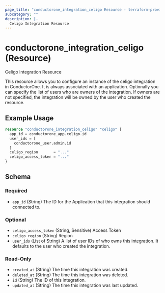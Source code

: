 ```yaml
---
page_title: "conductorone_integration_celigo Resource - terraform-provider-conductorone"
subcategory: ""
description: |-
  Celigo Integration Resource
---
```


# conductorone_integration_celigo (Resource)

Celigo Integration Resource

This resource allows you to configure an instance of the celigo integration in ConductorOne.
It is always associated with an application. Optionally you can specify the list of users who are owners of the integration.
If owners are not specified, the integration will be owned by the user who created the resource.

## Example Usage

```terraform
resource "conductorone_integration_celigo" "celigo" {
  app_id = conductorone_app.celigo.id
  user_ids = [
    conductorone_user.admin.id
  ]
  celigo_region       = "..."
  celigo_access_token = "..."
}
```

<!-- schema generated by tfplugindocs -->
## Schema

### Required

- `app_id` (String) The ID for the Application that this integration should connected to.

### Optional

- `celigo_access_token` (String, Sensitive) Access Token
- `celigo_region` (String) Region
- `user_ids` (List of String) A list of user IDs of who owns this integration. It defaults to the user who created the integration.

### Read-Only

- `created_at` (String) The time this integration was created.
- `deleted_at` (String) The time this integration was deleted.
- `id` (String) The ID of this integration.
- `updated_at` (String) The time this integration was last updated.
